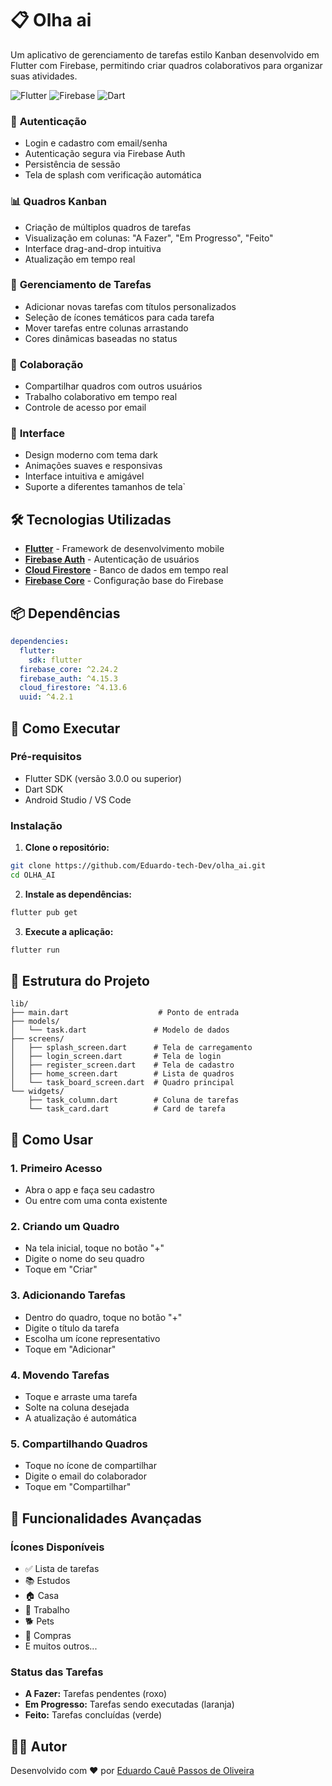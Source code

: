 # 📋 Olha ai

Um aplicativo de gerenciamento de tarefas estilo Kanban desenvolvido em Flutter com Firebase, permitindo criar quadros colaborativos para organizar suas atividades.

![Flutter](https://img.shields.io/badge/Flutter-02569B?style=for-the-badge&logo=flutter&logoColor=white)
![Firebase](https://img.shields.io/badge/firebase-ffca28?style=for-the-badge&logo=firebase&logoColor=black)
![Dart](https://img.shields.io/badge/Dart-0175C2?style=for-the-badge&logo=dart&logoColor=white)

### 🔐 **Autenticação**
- Login e cadastro com email/senha
- Autenticação segura via Firebase Auth
- Persistência de sessão
- Tela de splash com verificação automática

### 📊 **Quadros Kanban**
- Criação de múltiplos quadros de tarefas
- Visualização em colunas: "A Fazer", "Em Progresso", "Feito"
- Interface drag-and-drop intuitiva
- Atualização em tempo real

### 📝 **Gerenciamento de Tarefas**
- Adicionar novas tarefas com títulos personalizados
- Seleção de ícones temáticos para cada tarefa
- Mover tarefas entre colunas arrastando
- Cores dinâmicas baseadas no status

### 👥 **Colaboração**
- Compartilhar quadros com outros usuários
- Trabalho colaborativo em tempo real
- Controle de acesso por email

### 🎨 **Interface**
- Design moderno com tema dark
- Animações suaves e responsivas
- Interface intuitiva e amigável
- Suporte a diferentes tamanhos de tela`

## 🛠️ Tecnologias Utilizadas

- **[Flutter](https://flutter.dev/)** - Framework de desenvolvimento mobile
- **[Firebase Auth](https://firebase.google.com/products/auth)** - Autenticação de usuários
- **[Cloud Firestore](https://firebase.google.com/products/firestore)** - Banco de dados em tempo real
- **[Firebase Core](https://firebase.google.com/)** - Configuração base do Firebase

## 📦 Dependências

```yaml
dependencies:
  flutter:
    sdk: flutter
  firebase_core: ^2.24.2
  firebase_auth: ^4.15.3
  cloud_firestore: ^4.13.6
  uuid: ^4.2.1
```

## 🚀 Como Executar

### Pré-requisitos

- Flutter SDK (versão 3.0.0 ou superior)
- Dart SDK
- Android Studio / VS Code

### Instalação

1. **Clone o repositório:**
```bash
git clone https://github.com/Eduardo-tech-Dev/olha_ai.git
cd OLHA_AI
```

2. **Instale as dependências:**
```bash
flutter pub get
```

3. **Execute a aplicação:**
```bash
flutter run
```

## 📁 Estrutura do Projeto

```
lib/
├── main.dart                    # Ponto de entrada
├── models/
│   └── task.dart               # Modelo de dados
├── screens/
│   ├── splash_screen.dart      # Tela de carregamento
│   ├── login_screen.dart       # Tela de login
│   ├── register_screen.dart    # Tela de cadastro
│   ├── home_screen.dart        # Lista de quadros
│   └── task_board_screen.dart  # Quadro principal
└── widgets/
    ├── task_column.dart        # Coluna de tarefas
    └── task_card.dart          # Card de tarefa
```

## 🎯 Como Usar

### 1. **Primeiro Acesso**
- Abra o app e faça seu cadastro
- Ou entre com uma conta existente

### 2. **Criando um Quadro**
- Na tela inicial, toque no botão "+"
- Digite o nome do seu quadro
- Toque em "Criar"

### 3. **Adicionando Tarefas**
- Dentro do quadro, toque no botão "+"
- Digite o título da tarefa
- Escolha um ícone representativo
- Toque em "Adicionar"

### 4. **Movendo Tarefas**
- Toque e arraste uma tarefa
- Solte na coluna desejada
- A atualização é automática

### 5. **Compartilhando Quadros**
- Toque no ícone de compartilhar
- Digite o email do colaborador
- Toque em "Compartilhar"

## 🔧 Funcionalidades Avançadas

### **Ícones Disponíveis**
- ✅ Lista de tarefas
- 📚 Estudos
- 🏠 Casa
- 💼 Trabalho
- 🐕 Pets
- 🛒 Compras
- E muitos outros...

### **Status das Tarefas**
- **A Fazer:** Tarefas pendentes (roxo)
- **Em Progresso:** Tarefas sendo executadas (laranja)
- **Feito:** Tarefas concluídas (verde)

## 👨‍💻 Autor

Desenvolvido com ❤️ por [Eduardo Cauê Passos de Oliveira](https://github.com/Eduardo-tech-Dev)

